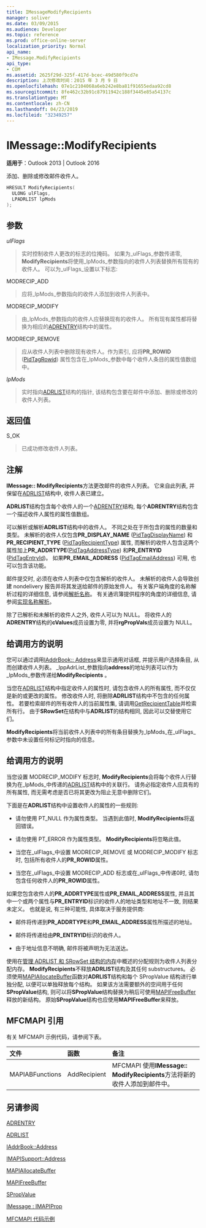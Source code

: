 ```yaml
---
title: IMessageModifyRecipients
manager: soliver
ms.date: 03/09/2015
ms.audience: Developer
ms.topic: reference
ms.prod: office-online-server
localization_priority: Normal
api_name:
- IMessage.ModifyRecipients
api_type:
- COM
ms.assetid: 2625f29d-325f-417d-bcec-49d580f9cd7e
description: 上次修改时间：2015 年 3 月 9 日
ms.openlocfilehash: 07e1c2104068a6eb242e8ba81f91655edaa92cd8
ms.sourcegitcommit: 8fe462c32b91c87911942c188f3445e85a54137c
ms.translationtype: MT
ms.contentlocale: zh-CN
ms.lasthandoff: 04/23/2019
ms.locfileid: "32349257"
---
```

# <a name="imessagemodifyrecipients"></a>IMessage::ModifyRecipients

  
  
**适用于**：Outlook 2013 | Outlook 2016 
  
添加、删除或修改邮件收件人。
  
```cpp
HRESULT ModifyRecipients(
  ULONG ulFlags,
  LPADRLIST lpMods
);
```

## <a name="parameters"></a>参数

 _ulFlags_
  
> 实时控制收件人更改的标志的位掩码。 如果为_ulFlags_参数传递零, **ModifyRecipients**将使用_lpMods_参数指向的收件人列表替换所有现有的收件人。 可以为_ulFlags_设置以下标志:
    
MODRECIP_ADD 
  
> 应将_lpMods_参数指向的收件人添加到收件人列表中。 
    
MODRECIP_MODIFY 
  
> 由_lpMods_参数指向的收件人应替换现有的收件人。 所有现有属性都将替换为相应的[ADRENTRY](adrentry.md)结构中的属性。 
    
MODRECIP_REMOVE 
  
> 应从收件人列表中删除现有收件人。作为索引, 应将**PR_ROWID** ([PidTagRowid](pidtagrowid-canonical-property.md)) 属性包含在_lpMods_参数中每个收件人条目的属性值数组中。 
    
 _lpMods_
  
> 实时指向[ADRLIST](adrlist.md)结构的指针, 该结构包含要在邮件中添加、删除或修改的收件人列表。 
    
## <a name="return-value"></a>返回值

S_OK 
  
> 已成功修改收件人列表。
    
## <a name="remarks"></a>注解

**IMessage:: ModifyRecipients**方法更改邮件的收件人列表。 它来自此列表, 并保留在[ADRLIST](adrlist.md)结构中, 收件人表已建立。 
  
**ADRLIST**结构包含每个收件人的一个[ADRENTRY](adrentry.md)结构, 每个**ADRENTRY**结构包含一个描述收件人属性的属性值数组。 
  
可以解析或解析**ADRLIST**结构中的收件人。 不同之处在于所包含的属性的数量和类型。 未解析的收件人仅包含**PR_DISPLAY_NAME** ([PidTagDisplayName](pidtagdisplayname-canonical-property.md)) 和**PR_RECIPIENT_TYPE** ([PidTagRecipientType](pidtagrecipienttype-canonical-property.md)) 属性, 而解析的收件人包含这两个属性加上**PR_ADDRTYPE**([PidTagAddressType](pidtagaddresstype-canonical-property.md)) 和**PR_ENTRYID** ([PidTagEntryId](pidtagentryid-canonical-property.md))。 如果**PR_EMAIL_ADDRESS** ([PidTagEmailAddress](pidtagemailaddress-canonical-property.md)) 可用, 也可以包含该功能。
  
邮件提交时, 必须在收件人列表中仅包含解析的收件人。 未解析的收件人会导致创建 nondelivery 报告并将其发送给邮件的原始发件人。 有关客户端角度的名称解析过程的详细信息, 请参阅[解析名称](resolving-a-recipient-name.md)。 有关通讯簿提供程序的角度的详细信息, 请参阅[实现名称解析](implementing-name-resolution.md)。
  
除了已解析和未解析的收件人之外, 收件人可以为 NULL。 将收件人的**ADRENTRY**结构的**cValues**成员设置为零, 并将**rgPropVals**成员设置为 NULL。 
  
## <a name="notes-to-callers"></a>给调用方的说明

您可以通过调用[IAddrBook:: Address](imapisupport-address.md)来显示通用对话框, 并提示用户选择条目, 从而创建收件人列表。 _lppAdrList_参数指向**address**的地址列表可以作为_lpMods_参数传递给**ModifyRecipients** 。 
  
当您在[ADRLIST](adrlist.md)结构中指定收件人的属性时, 请包含收件人的所有属性, 而不仅仅是新的或更改的属性。 修改收件人时, 将删除**ADRLIST**结构中不包含的任何属性。 若要检索邮件的所有收件人的当前属性集, 请调用[GetRecipientTable](imessage-getrecipienttable.md)并检索所有行。 由于**SRowSet**在结构中与**ADRLIST**的结构相同, 因此可以交替使用它们。
  
 **ModifyRecipients**将当前收件人列表中的所有条目替换为_lpMods_在_ulFlags_参数中未设置任何标记时指向的信息。 
  
## <a name="notes-to-callers"></a>给调用方的说明

当您设置 MODRECIP_MODIFY 标志时, **ModifyRecipients**会将每个收件人行替换为在_lpMods_中传递的[ADRLIST](adrlist.md)结构中的关联行。 请务必指定收件人应具有的所有属性, 而无需考虑是否已将其更改为阻止无意中删除它们。
  
下面是在**ADRLIST**结构中设置收件人的属性的一些规则: 
  
- 请勿使用 PT_NULL 作为属性类型。 当遇到此值时, **ModifyRecipients**将返回错误。 
    
- 请勿使用 PT_ERROR 作为属性类型。 **ModifyRecipients**将忽略此值。 
    
- 当您在_ulFlags_中设置 MODRECIP_REMOVE 或 MODRECIP_MODIFY 标志时, 包括所有收件人的**PR_ROWID**属性。 
    
- 当您在_ulFlags_中设置 MODRECIP_ADD 标志或在_ulFlags_中传递0时, 请勿包含任何收件人的**PR_ROWID**属性。
    
如果您包含收件人的**PR_ADDRTYPE**属性或**PR_EMAIL_ADDRESS**属性, 并且其中一个或两个属性与**PR_ENTRYID**标识的收件人的地址类型和地址不一致, 则结果未定义。 也就是说, 有三种可能性, 具体取决于服务提供商:
  
- 邮件将传递到**PR_ADDRTYPE**和**PR_EMAIL_ADDRESS**属性所描述的地址。 
    
- 邮件将传递给由**PR_ENTRYID**标识的收件人。
    
- 由于地址信息不明确, 邮件将被声明为无法送达。
    
使用在[管理 ADRLIST 和 SRowSet 结构的内存](managing-memory-for-adrlist-and-srowset-structures.md)中概述的分配规则为收件人列表分配内存。 **ModifyRecipients**不释放**ADRLIST**结构及其任何 substructures。 必须使用[MAPIAllocateBuffer](mapiallocatebuffer.md)函数对**ADRLIST**结构和每个 SPropValue 结构进行单独分配, 以便可以单独释放每个[](spropvalue.md)结构。 如果该方法需要额外的空间用于任何**SPropValue**结构, 则可以将**SPropValue**结构替换为稍后可使用[MAPIFreeBuffer](mapifreebuffer.md)释放的新结构。 原始**SPropValue**结构也应使用**MAPIFreeBuffer**来释放。
  
## <a name="mfcmapi-reference"></a>MFCMAPI 引用

有关 MFCMAPI 示例代码，请参阅下表。
  
|**文件**|**函数**|**备注**|
|:-----|:-----|:-----|
|MAPIABFunctions  <br/> |AddRecipient  <br/> |MFCMAPI 使用**IMessage:: ModifyRecipients**方法将新的收件人添加到邮件中。  <br/> |
   
## <a name="see-also"></a>另请参阅



[ADRENTRY](adrentry.md)
  
[ADRLIST](adrlist.md)
  
[IAddrBook::Address](iaddrbook-address.md)
  
[IMAPISupport::Address](imapisupport-address.md)
  
[MAPIAllocateBuffer](mapiallocatebuffer.md)
  
[MAPIFreeBuffer](mapifreebuffer.md)
  
[SPropValue](spropvalue.md)
  
[IMessage : IMAPIProp](imessageimapiprop.md)


[MFCMAPI 代码示例](mfcmapi-as-a-code-sample.md)

